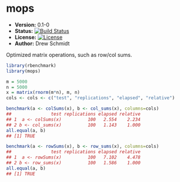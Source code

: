 # mops

* **Version:** 0.1-0
* **Status:** [![Build Status](https://travis-ci.org/wrathematics/mops.png)](https://travis-ci.org/wrathematics/mops)
* **License:** [![License](http://img.shields.io/badge/license-BSD%202--Clause-orange.svg?style=flat)](http://opensource.org/licenses/BSD-2-Clause)
* **Author:** Drew Schmidt


Optimized matrix operations, such as row/col sums.

```r
library(rbenchmark)
library(mops)

m = 5000
n = 5000
x = matrix(rnorm(m*n), m, n)
cols <- cols <- c("test", "replications", "elapsed", "relative")

benchmark(a <- colSums(x), b <- col_sums(x), columns=cols)
##               test replications elapsed relative
## 1  a <- colSums(x)          100   2.554    2.234
## 2 b <- col_sums(x)          100   1.143    1.000
all.equal(a, b)
## [1] TRUE

benchmark(a <- rowSums(x), b <- row_sums(x), columns=cols)
##               test replications elapsed relative
## 1  a <- rowSums(x)          100   7.102    4.478
## 2 b <- row_sums(x)          100   1.586    1.000
all.equal(a, b)
## [1] TRUE
```
